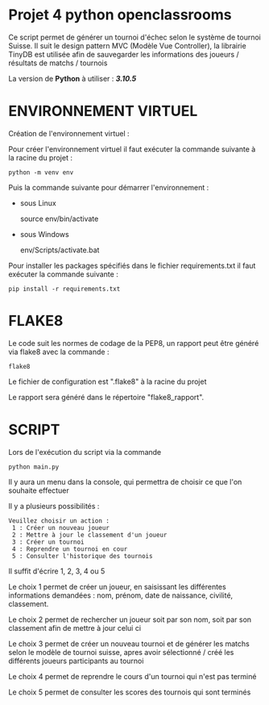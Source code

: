  # Projet 4 python openclassrooms

Ce script permet de générer un tournoi d'échec selon le système de tournoi Suisse.
Il suit le design pattern MVC (Modèle Vue Controller), la librairie TinyDB est utilisée afin de sauvegarder 
les informations des joueurs / résultats de matchs / tournois

La version de **Python** à utiliser : _**3.10.5**_

# **ENVIRONNEMENT VIRTUEL**

Création de l'environnement virtuel :


Pour créer l'environnement virtuel il faut exécuter la commande suivante à la racine du projet :

    python -m venv env


Puis la commande suivante pour démarrer l'environnement :

-   sous Linux

    
    source env/bin/activate

-   sous Windows


    env/Scripts/activate.bat


Pour installer les packages spécifiés dans le fichier requirements.txt il faut exécuter la commande suivante :

    pip install -r requirements.txt

# **FLAKE8**

Le code suit les normes de codage de la PEP8, un rapport peut être généré via flake8 avec la commande :

    flake8

Le fichier de configuration est ".flake8" à la racine du projet

Le rapport sera généré dans le répertoire "flake8_rapport".

# **SCRIPT**

Lors de l'exécution du script via la commande

    python main.py

Il y aura un menu dans la console, qui permettra de choisir 
ce que l'on souhaite effectuer

Il y a plusieurs possibilités :

    Veuillez choisir un action :  
     1 : Créer un nouveau joueur
     2 : Mettre à jour le classement d'un joueur
     3 : Créer un tournoi
     4 : Reprendre un tournoi en cour
     5 : Consulter l'historique des tournois

Il suffit d'écrire 1, 2, 3, 4 ou 5

Le choix 1 permet de créer un joueur, en saisissant les différentes informations demandées : nom, 
prénom, date de naissance, civilité, classement.

Le choix 2 permet de rechercher un joueur soit par son nom, soit par son classement afin de mettre à jour celui ci

Le choix 3 permet de créer un nouveau tournoi et de générer les matchs selon le modèle de tournoi suisse, 
apres avoir sélectionné / créé les différents joueurs participants au tournoi

Le choix 4 permet de reprendre le cours d'un tournoi qui n'est pas terminé

Le choix 5 permet de consulter les scores des tournois qui sont terminés